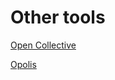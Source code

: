 # Other tools

[Open Collective](Other%20tools%20196208da0e9b4a5994094914fab9365e/Open%20Collective%20dae2c6315bad4aa0879004e87b4e5230.md)

[Opolis](Other%20tools%20196208da0e9b4a5994094914fab9365e/Opolis%20b7a22c6e8040424fbe3aa49afcb1f53f.md)